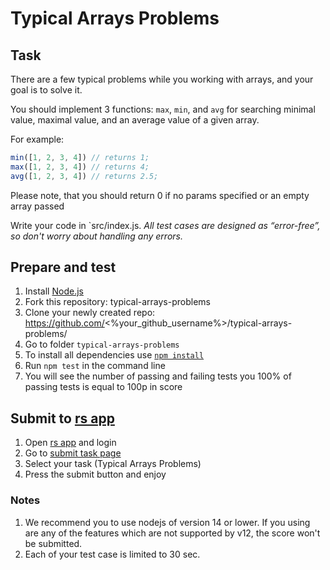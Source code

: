 # Typical Arrays Problems

## Task
There are a few typical problems while you working with arrays, and your goal is to solve it.

You should implement 3 functions: `max`, `min`, and `avg` for searching minimal value, maximal value, and an average value of a given array.

For example:
```js
min([1, 2, 3, 4]) // returns 1;
max([1, 2, 3, 4]) // returns 4;
avg([1, 2, 3, 4]) // returns 2.5;
```

Please note, that you should return 0 if no params specified or an empty array passed

Write your code in `src/index.js.
*All test cases are designed as “error-free”, so don't worry about handling any errors.*

## Prepare and test
1. Install [Node.js](https://nodejs.org/en/download/)   
2. Fork this repository: typical-arrays-problems
3. Clone your newly created repo: https://github.com/<%your_github_username%>/typical-arrays-problems/  
4. Go to folder `typical-arrays-problems`  
5. To install all dependencies use [`npm install`](https://docs.npmjs.com/cli/install)  
6. Run `npm test` in the command line  
7. You will see the number of passing and failing tests you 100% of passing tests is equal to 100p in score  

## Submit to [rs app](https://app.rs.school)
1. Open [rs app](https://app.rs.school) and login
2. Go to [submit task page](https://app.rs.school/course/student/auto-test?course=rs-2020-q1)
3. Select your task (Typical Arrays Problems)
4. Press the submit button and enjoy

### Notes
1. We recommend you to use nodejs of version 14 or lower. If you using are any of the features which are not supported by v12, the score won't be submitted.
2. Each of your test case is limited to 30 sec.
